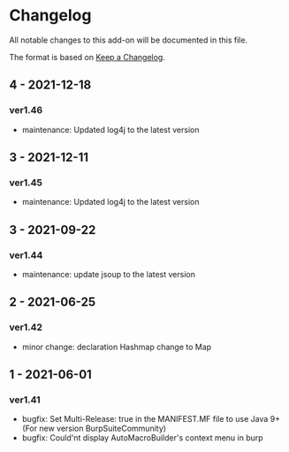 # Changelog
All notable changes to this add-on will be documented in this file.

The format is based on [Keep a Changelog](https://keepachangelog.com/en/1.0.0/).
## 4 - 2021-12-18
### ver1.46
- maintenance: Updated log4j to the latest version

## 3 - 2021-12-11
### ver1.45
- maintenance: Updated log4j to the latest version

## 3 - 2021-09-22
### ver1.44
- maintenance: update jsoup to the latest version

## 2 - 2021-06-25
### ver1.42
- minor change: declaration Hashmap change to Map

## 1 - 2021-06-01
### ver1.41
- bugfix: Set Multi-Release: true in the MANIFEST.MF file to use Java 9+(For new version BurpSuiteCommunity)
- bugfix: Could'nt display AutoMacroBuilder's context menu in burp